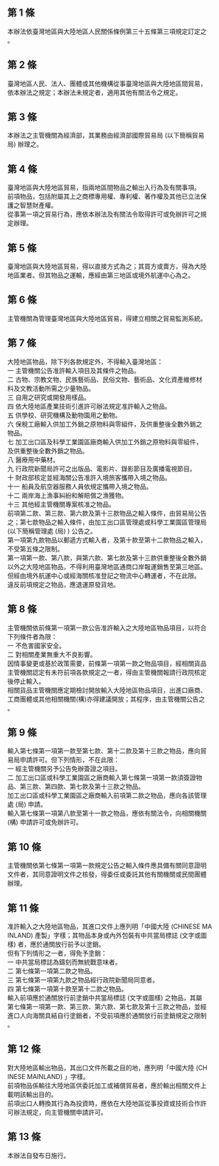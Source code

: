 第 1 條
-------
本辦法依臺灣地區與大陸地區人民關係條例第三十五條第三項規定訂定之  
。

第 2 條
-------
臺灣地區人民、法人、團體或其他機構從事臺灣地區與大陸地區間貿易，  
依本辦法之規定；本辦法未規定者，適用其他有關法令之規定。

第 3 條
-------
本辦法之主管機關為經濟部，其業務由經濟部國際貿易局 (以下簡稱貿易  
局) 辦理之。

第 4 條
-------
臺灣地區與大陸地區貿易，指兩地區間物品之輸出入行為及有關事項。  
前項物品，包括附屬其上之商標專用權、專利權、著作權及其他已立法保  
護之智慧財產權。  
從事第一項之貿易行為，應依本辦法及有關法令取得許可或免辦許可之規  
定辦理。

第 5 條
-------
臺灣地區與大陸地區貿易，得以直接方式為之；其買方或賣方，得為大陸  
地區業者。但其物品之運輸，應經由第三地區或境外航運中心為之。

第 6 條
-------
主管機關為管理臺灣地區與大陸地區貿易，得建立相關之貿易監測系統。

第 7 條
-------
大陸地區物品，除下列各款規定外，不得輸入臺灣地區：  
一  主管機關公告准許輸入項目及其條件之物品。  
二  古物、宗教文物、民族藝術品、民俗文物、藝術品、文化資產維修材  
    料及文教活動所需之少量物品。  
三  自用之研究或開發用樣品。  
四  依大陸地區產業技術引進許可辦法規定准許輸入之物品。  
五  供學校、研究機構及動物園用之動物。  
六  保稅工廠輸入供加工外銷之原物料與零組件，及供重整後全數外銷之  
    物品。  
七  加工出口區及科學工業園區廠商輸入供加工外銷之原物料與零組件，  
    及供重整後全數外銷之物品。  
八  醫療用中藥材。  
九  行政院新聞局許可之出版品、電影片、錄影節目及廣播電視節目。  
十  財政部核定並經海關公告准許入境旅客攜帶入境之物品。  
十一  船員及航空器服務人員依規定攜帶入境之物品。  
十二  兩岸海上漁事糾紛和解賠償之漁獲物。  
十三  其他經主管機關專案核准之物品。  
前項第二款、第三款、第六款及第十三款物品之輸入條件，由貿易局公告  
之；第七款物品之輸入條件，由加工出口區管理處或科學工業園區管理局  
 (以下簡稱管理處 (局) ) 公告之。  
第一項第九款物品以郵遞方式輸入者，及第十款至第十二款物品之輸入，  
不受第五條之限制。  
第一項第一款、第八款，與第六款、第七款及第十三款供重整後全數外銷  
以外之大陸地區物品，不得利用臺灣地區通商口岸報運銷售至第三地區。  
但經由境外航運中心或經海關核准登記之物流中心轉運者，不在此限。  
違反前項規定之物品，應退運原發貨地。

第 8 條
-------
主管機關依前條第一項第一款公告准許輸入之大陸地區物品項目，以符合  
下列條件者為限：  
一  不危害國家安全。  
二  對相關產業無重大不良影響。  
因情事變更或基於政策需要，前條第一項第一款之物品項目，經相關貨品  
主管機關認定有未符前項各款規定之一者，得由主管機關報請行政院核定  
後停止輸入。  
相關貨品主管機關應定期檢討開放輸入大陸地區物品項目，出進口廠商、  
工商團體或其他相關機關(構)亦得建議開放；其程序，由主管機關公告之  
。

第 9 條
-------
輸入第七條第一項第一款至第七款、第十二款及第十三款之物品，應向貿  
易局申請許可。但下列情形，不在此限：  
一  經主管機關另予公告免辦簽證之項目。  
二  加工出口區或科學工業園區之廠商輸入第七條第一項第一款須簽證物  
    品、第三款、第四款、第七款及第十三款之物品。  
加工出口區或科學工業園區之廠商輸入前項第二款之物品，應向各該管理  
處 (局) 申請。  
輸入第七條第一項第八款至第十一款之物品，應依有關法令，向相關機關  
 (構) 申請許可或免辦許可。

第 10 條
--------
主管機關依第七條第一項第一款規定公告之輸入條件應具備有關同意證明  
文件者，其同意證明文件之核發，得委任或委託其他有關機關或民間團體  
辦理。

第 11 條
--------
准許輸入之大陸地區物品，其進口文件上應列明「中國大陸 (CHINESE MA  
INLAND) 產製」字樣；其物品本身或內外包裝有中共當局標誌 (文字或圖  
樣) 者，應於通關放行前予以塗銷。  
但有下列情形之一者，得免予塗銷：  
一  中共當局標誌為鑄刻而無統戰意味者。  
二  第七條第一項第二款之物品。  
三  第七條第一項第九款之物品經行政院新聞局同意者。  
四  第七條第一項第十款至第十二款之物品。  
輸入前項應於通關放行前塗銷中共當局標誌 (文字或圖樣) 之物品，其屬  
第七條第一項第一款、第三款、第六款、第七款及第十三款之物品，並經  
進口人向海關具結自行塗銷者，不受前項應於通關放行前塗銷規定之限制  
。

第 12 條
--------
對大陸地區輸出物品，其出口文件所載之目的地，應列明「中國大陸 (CH  
INESE MAINLAND) 」字樣。  
前項物品係輸往大陸地區供委託加工或補償貿易者，應於輸出相關文件上  
載明該輸出目的。  
前項出口人轉換其行為為投資時，應依在大陸地區從事投資或技術合作許  
可辦法規定，向主管機關申請許可。

第 13 條
--------
本辦法自發布日施行。

